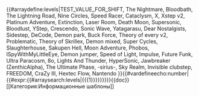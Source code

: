 {{#arraydefine:levels|TEST_VALUE_FOR_SHIFT,
The Nightmare,
Bloodbath,
The Lightning Road,
Nine Circles,
Speed Racer,
Cataclysm,
X,
Xstep v2,
Platinum Adventure,
Extinction,
Laser Room,
Death Moon,
Supersonic,
Bloodlust,
YStep,
Crescendo,
Sonic Wave,
Yatagarasu,
Dear Nostalgists,
Sidestep,
DeCode,
Demon park,
Buck Force,
Theory of every v2,
Problematic,
Theory of Skrillex,
Demon mixed,
Super Cycles,
Slaughterhouse,
Sakupen Hell,
Moon Adventure,
Phobos,
ISpyWithMyLittleEye,
Demon jumper,
Speed of Light,
Impulse,
Future Funk,
Ultra Paracosm,
8o,
Lights And Thunder,
HyperSonic,
Jawbreaker (ZenthicAlpha),
The Ultimate Phase,
-sirius-,
Sky Realm,
Invisible clubstep,
FREEDOM,
CraZy III,
Hextec Flow,
Nantendo
}}{{#vardefineecho:number|{{#expr:{{#arraysearch:levels|{{{1}}}}}}}}}<noinclude>{{doc}}[[Категория:Информационные шаблоны]]</noinclude>